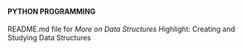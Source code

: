 #### PYTHON PROGRAMMING

README.md file for *More on Data Structures* 
Highlight: Creating and Studying Data Structures
